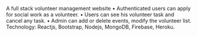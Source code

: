  A full stack volunteer management website 
•	Authenticated users can apply for social work as a volunteer.
•	Users can see his volunteer task and cancel any task.
•	Admin can add or delete events, modify the volunteer list.
     Technology:  Reactjs, Bootstrap, Nodejs, MongoDB, Firebase, Heroku.
